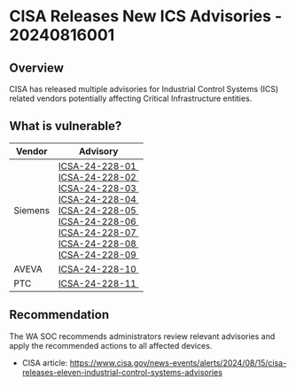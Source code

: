 # CISA Releases New ICS Advisories - 20240816001

## Overview

CISA has released multiple advisories for Industrial Control Systems (ICS) related vendors potentially affecting Critical Infrastructure entities.

## What is vulnerable?

| Vendor | Advisory                          |
| ------ | --------------------------------- |
| Siemens | [ICSA-24-228-01 ](https://www.cisa.gov/news-events/ics-advisories/icsa-24-228-01) </br> [ICSA-24-228-02 ](https://www.cisa.gov/news-events/ics-advisories/icsa-24-228-02) </br> [ICSA-24-228-03 ](https://www.cisa.gov/news-events/ics-advisories/icsa-24-228-03) </br> [ICSA-24-228-04 ](https://www.cisa.gov/news-events/ics-advisories/icsa-24-228-04) </br> [ICSA-24-228-05 ](https://www.cisa.gov/news-events/ics-advisories/icsa-24-228-05) </br> [ICSA-24-228-06 ](https://www.cisa.gov/news-events/ics-advisories/icsa-24-228-06) </br> [ICSA-24-228-07 ](https://www.cisa.gov/news-events/ics-advisories/icsa-24-228-07) </br> [ICSA-24-228-08 ](https://www.cisa.gov/news-events/ics-advisories/icsa-24-228-08) </br> [ICSA-24-228-09 ](https://www.cisa.gov/news-events/ics-advisories/icsa-24-228-09) |
| AVEVA | [ICSA-24-228-10 ](https://www.cisa.gov/news-events/ics-advisories/icsa-24-228-10) |
| PTC | [ICSA-24-228-11 ](https://www.cisa.gov/news-events/ics-advisories/icsa-24-228-11) |


## Recommendation

The WA SOC recommends administrators review relevant advisories and apply the recommended actions to all affected devices.

- CISA article: <https://www.cisa.gov/news-events/alerts/2024/08/15/cisa-releases-eleven-industrial-control-systems-advisories>
